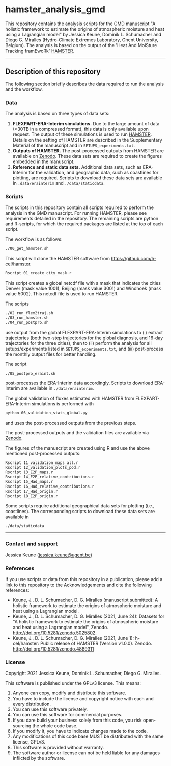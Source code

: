 # hamster_analysis_gmd
This repository contains the analysis scripts for the GMD manuscript "A holistic framework to estimate the origins of atmospheric moisture and heat using a Lagrangian model" by Jessica Keune, Dominik L. Schumacher and Diego G. Miralles (Hydro-Climate Extremes Laboratory, Ghent University, Belgium). The analysis is based on the output of the 'Heat And MoiSture Tracking framEwoRk' [HAMSTER](https://github.com/h-cel/hamster). 

- - - -
## Description of this repository

The following section briefly describes the data required to run the analysis and the workflow. 

### Data 
The analysis is based on three types of data sets: 
1. **FLEXPART-ERA-Interim simulations.** Due to the large amount of data (>30TB in a compressed format), this data is only available upon request. The output of these simulations is used to run [HAMSTER](https://github.com/h-cel/hamster). Details on the setting of HAMSTER are described in the Supplementary Material of the manuscript and in `SETUPS_experiments.txt`.
2. **Outputs of HAMSTER.** The post-processed outputs from HAMSTER are available on [Zenodo](http://doi.org/10.5281/zenodo.5025802). These data sets are required to create the figures embedded in the manuscript.  
3. **Reference and static data sets.** Additional data sets, such as ERA-Interim for the validation, and geographic data, such as coastlines for plotting, are required. Scripts to download these data sets are available in `.data/erainterim` and `./data/staticdata`. 

### Scripts
The scripts in this repository contain all scripts required to perform the analysis in the GMD manuscript. For running HAMSTER, please see requirements detailed in the repository. The remaining scripts are python and R-scripts, for which the required packages are listed at the top of each script. 

The workflow is as follows: 
```bash
./00_get_hamster.sh
```
This script will clone the HAMSTER software from https://github.com/h-cel/hamster.
```bash
Rscript 01_create_city_mask.r 
```
This script creates a global netcdf file with a mask that indicates the cities Denver (mask value 1001), Beijing (mask value 3001) and Windhoek (mask value 5002). This netcdf file is used to run HAMSTER. 

The scripts
```bash
./02_run_flex2traj.sh
./03_run_hamster.sh
./04_run_postpro.sh
```
use output from the global FLEXPART-ERA-Interim simulations to (i) extract trajectories (both two-step trajectories for the global diagnosis, and 16-day trajectories for the three cities), then to (ii) perform the analysis for all setups/experiments listed in `SETUPS_experiments.txt`, and (iii) post-process the monthly output files for better handling. 

The script 
```
./05_postpro_eraint.sh
```
post-processes the ERA-Interim data accordingly. Scripts to download ERA-Interim are available in `./data/erainterim`. 

The global validation of fluxes estimated with HAMSTER from FLEXPART-ERA-Interim simulations is performed with
```bash
python 06_validation_stats_global.py
```
and uses the post-processed outputs from the previous steps. 

The post-processed outputs and the validation files are available via [Zenodo](https://doi.org/10.5281/zenodo.5025802).

The figures of the manuscript are created using R and use the above mentioned post-processed outputs: 
```bash
Rscript 11_validation_maps_all.r
Rscript 12_validation_plots_pod.r
Rscript 13_E2P_maps.r
Rscript 14_E2P_relative_contributions.r
Rscript 15_Had_maps.r
Rscript 16_Had_relative_contributions.r
Rscript 17_Had_origin.r
Rscript 18_E2P_origin.r
```

Some scripts require additional geographical data sets for plotting (i.e., coastlines). The corresponding scripts to download these data sets are available in  
```bash
./data/staticdata
```

- - - -
### Contact and support
Jessica Keune (jessica.keune@ugent.be)

### References
If you use scripts or data from this repository in a publication, please add a link to this repository to the Acknowledgements and cite the following references:
- Keune, J., D. L. Schumacher, D. G. Miralles (manuscript submitted): A holistic framework to estimate the origins of atmospheric moisture and heat using a Lagrangian model.
- Keune, J., D. L. Schumacher, D. G. Miralles (2021, June 24): Datasets for "A holistic framework to estimate the origins of atmospheric moisture and heat using a Lagrangian model", Zenodo. http://doi.org/10.5281/zenodo.5025802.
- Keune, J., D. L. Schumacher, D. G. Miralles (2021, June 1): h-cel/hamster: Public release of HAMSTER (Version v1.0.0). Zenodo. http://doi.org/10.5281/zenodo.4889311

### License
Copyright 2021 Jessica Keune, Dominik L. Schumacher, Diego G. Miralles. 

This software is published under the GPLv3 license. This means: 
1. Anyone can copy, modify and distribute this software. 
2. You have to include the license and copyright notice with each and every distribution.
3. You can use this software privately.
4. You can use this software for commercial purposes.
5. If you dare build your business solely from this code, you risk open-sourcing the whole code base.
6. If you modify it, you have to indicate changes made to the code.
7. Any modifications of this code base MUST be distributed with the same license, GPLv3.
8. This software is provided without warranty.
9. The software author or license can not be held liable for any damages inflicted by the software.

